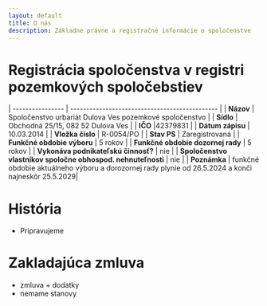 ```yaml
---
layout: default
title: O nás
description: Základne právne a registračné informácie o spoločenstve
---
```



# Registrácia spoločenstva v registri pozemkových spoločebstiev
 
 | ---------------- | ---------------------------------------------- |
 | **Názov** | Spoločenstvo urbariát Dulova Ves pozemkové spoločenstvo |
 | **Sídlo** | Obchodná 25/15, 082 52 Dulova Ves |
 | **IČO** |42379831 |
 | **Dátum zápisu** | 10.03.2014 |
 | **Vložka číslo** | R-0054/PO |
 | **Stav PS** | Zaregistrovaná |
 | **Funkčné obdobie výboru** | 5 rokov |
 | **Funkčné obdobie dozornej rady** | 5 rokov |
 | **Vykonáva podnikateľskú činnosť?** | nie |
 | **Spoločenstvo vlastníkov spoločne obhospod. nehnuteľnosti** | nie |
 | **Poznámka** | funkčné obdobie aktuálneho výboru a dorozornej rady plynie od 26.5.2024 a konči najneskôr 25.5.2029|


# História
- Pripravujeme

# Zakladajúca zmluva
- zmluva + dodatky
- nemame stanovy
